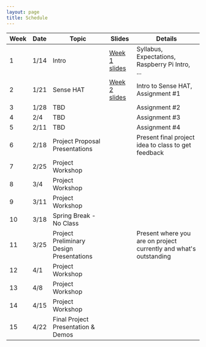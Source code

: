 ```yaml
---
layout: page
title: Schedule
---
```


| Week | Date | Topic | Slides | Details |
| ---- | ---- | ----- | ------ | ------- |
|  1 | 1/14 | Intro | [Week 1 slides](files/cs3907IOTpi-week1-intro.pdf) | Syllabus, Expectations, Raspberry Pi Intro, ... |
|  2 | 1/21 | Sense HAT | [Week 2 slides](files/week2-slides.pdf) | Intro to Sense HAT, Assignment #1 |
|  3 | 1/28 | TBD |    | Assignment #2 |
|  4 |  2/4 | TBD |    | Assignment #3 |
|  5 | 2/11 | TBD |    | Assignment #4 |
|  6 | 2/18 | Project Proposal Presentations |    | Present final project idea to class to get feedback |
|  7 | 2/25 | Project Workshop | | |
|  8 |  3/4 | Project Workshop | | | 
|  9 | 3/11 | Project Workshop | | |
| 10 | 3/18 | Spring Break - No Class | | |
| 11 | 3/25 | Project Preliminary Design Presentations |    | Present where you are on project currently and what's outstanding |
| 12 |  4/1 | Project Workshop | | | 
| 13 |  4/8 | Project Workshop | | | 
| 14 | 4/15 | Project Workshop | | |
| 15 | 4/22 | Final Project Presentation & Demos | | |

